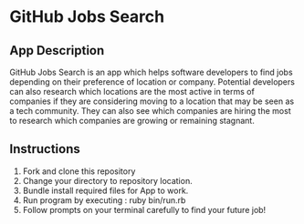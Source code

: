 # GitHub Jobs Search

## App Description

GitHub Jobs Search is an app which helps software developers to find jobs depending on their preference of location or company. Potential developers can also research which locations are the most active in terms of companies if they are considering moving to a location that may be seen as a tech community. They can also see which companies are hiring the most to research which companies are growing or remaining stagnant.

## Instructions

1. Fork and clone this repository
2. Change your directory to repository location.
3. Bundle install required files for App to work.
4. Run program by executing : ruby bin/run.rb
5. Follow prompts on your terminal carefully to find your future job! 
